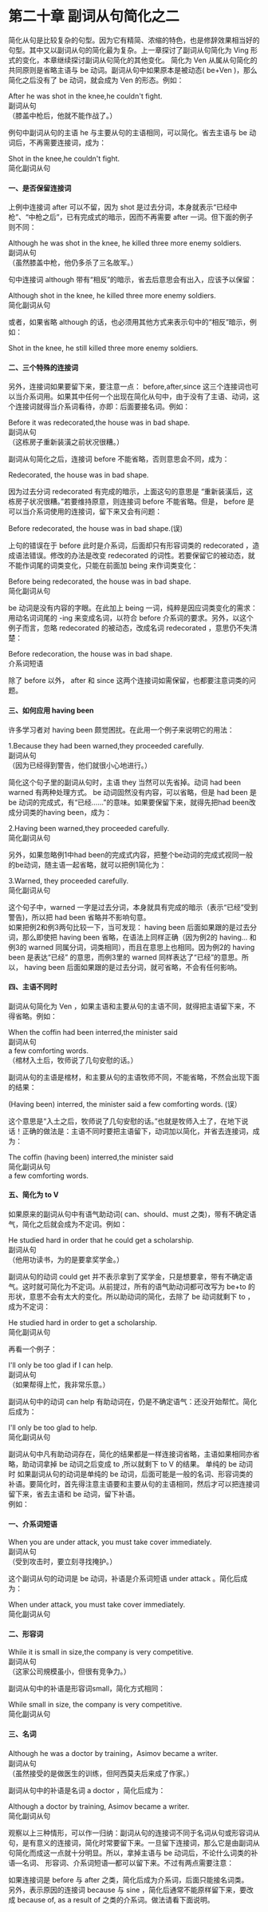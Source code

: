 # 第二十章 副词从句简化之二


简化从句是比较复杂的句型。因为它有精简、浓缩的特色，也是修辞效果相当好的句型。其中又以副词从句的简化最为复杂。上一章探讨了副词从句简化为 Ving 形式的变化，本章继续探讨副词从句简化的其他变化。
简化为 Ven 
从属从句简化的共同原则是省略主语与 be 动词。副词从句中如果原本是被动态( be+Ven )，那么简化之后没有了 be 动词，就会成为 Ven 的形态。例如：  
>  
After he was shot in the knee,he couldn't fight.  
副词从句  
（膝盖中枪后，他就不能作战了。）  

例句中副词从句的主语 he 与主要从句的主语相同，可以简化。省去主语与 be 动词后，不再需要连接词，成为：  
>  
Shot in the knee,he couldn't fight.  
简化副词从句  

#### 一、是否保留连接词


上例中连接词 after 可以不留，因为 shot 是过去分词，本身就表示“已经中枪”、“中枪之后”，已有完成式的暗示，因而不再需要 after 一词。但下面的例子则不同：  
>  
Although he was shot in the knee, he killed three more enemy soldiers.  
副词从句  
（虽然膝盖中枪，他仍多杀了三名故军。）  

句中连接词 although 带有“相反”的暗示，省去后意思会有出入，应该予以保留：  
>  
Although shot in the knee, he killed three more enemy soldiers.  
简化副词从句  

或者，如果省略 although 的话，也必须用其他方式来表示句中的“相反”暗示，例如：  
>  
Shot in the knee, he still killed three more enemy soldiers.

#### 二、三个特殊的连接词


另外，连接词如果要留下来，要注意一点： before,after,since 这三个连接词也可以当介系词用。如果其中任何一个出现在简化从句中，由于没有了主语、动词，这个连接词就得当介系词看待，亦即：后面要接名词。例如：  
>  
Before it was redecorated,the house was in bad shape.  
副词从句  
（这栋房子重新装潢之前状况很糟。）  

副词从句简化之后，连接词 before 不能省略，否则意思会不同，成为：  
>  
Redecorated, the house was in bad shape.  

因为过去分词 redecorated 有完成的暗示，上面这句的意思是 “重新装潢后，这栋房子状况很糟。”若要维持原意，则连接词 before  不能省略。但是， before 是可以当介系词使用的连接词，留下来又会有问题：  
>  
Before redecorated, the house was in bad shape.(误)  

上句的错误在于 before 此时是介系词，后面却只有形容词类的  redecorated ，造成语法错误。修改的办法是改变 redecorated 的词性。若要保留它的被动态，就不能作词尾的词类变化，只能在前面加 being 来作词类变化：  
>  
Before being redecorated, the house was in bad shape.  
简化副词从句  

be 动词是没有内容的字眼。在此加上 being 一词，纯粹是因应词类变化的需求：用动名词词尾的 -ing 来变成名词，以符合 before  介系词的要求。另外，以这个例子而言，忽略 redecorated 的被动态，改成名词 redecorated ，意思仍不失清楚：  
>  
Before redecoration, the house was in bad shape.  
介系词短语  

除了 before 以外， after 和 since 这两个连接词如需保留，也都要注意词类的问题。

#### 三、如何应用 having been


许多学习者对 having been 颇觉困扰。在此用一个例子来说明它的用法：  
>  
1.Because they had been warned,they proceeded carefully.  
副词从句  
（因为已经得到警告，他们就很小心地进行。）  

简化这个句子里的副词从句时，主语 they 当然可以先省掉。动词 had been warned 有两种处理方式。 be 动词固然没有内容，可以省略，但是 had been 是 be 动词的完成式，有“已经……”的意味。如果要保留下来，就得先把had been改成分词类的having been，成为：  
>  
2.Having been warned,they proceeded carefully.  
简化副词从句  

另外，如果忽略例1中had been的完成式内容，把整个be动词的完成式视同一般的be动词，随主语一起省略，就可以把例1简化为：  
>  
3.Warned, they proceeded carefully.  
简化副词从句  

这个句子中，warned 一字是过去分词，本身就具有完成的暗示（表示“已经”受到警告)，所以把 had been 省略并不影响句意。  
如果把例2和例3两句比较一下，当可发现： having been 后面如果跟的是过去分词，那么即使把 having been 省略，在语法上同样正确（因为例2的 having... 和例3的 warned 同属分词，词类相同），而且在意思上也相同。因为例2的 having been 是表达“已经” 的意思，而例3里的 warned 同样表达了“已经”的意思。所以， having been 后面如果跟的是过去分词，就可省略，不会有任何影响。

#### 四、主语不同时


副词从句简化为 Ven ，如果主语和主要从句的主语不同，就得把主语留下来，不得省略。例如：  
>  
When the coffin had been interred,the minister said  
副词从句  
a few comforting words.  
（棺材入土后，牧师说了几句安慰的话。）  

副词从句的主语是棺材，和主要从句的主语牧师不同，不能省略，不然会出现下面的结果：  

(Having been) interred, the minister said a few comforting words. (误）  

这个意思是“入土之后，牧师说了几句安慰的话。”也就是牧师入土了，在地下说话！正确的做法是：主语不同时要把主语留下，动词加以简化，并省去连接词，成为：  
>  
The coffin (having been) interred,the minister said  
简化副词从句  
a few comforting words.  

#### 五、简化为 to V


如果原来的副词从句中有语气助动词( can、should、must 之类)，带有不确定语气，简化之后就会成为不定词。例如：  
>  
He studied hard in order that he could get a scholarship.  
副词从句  
（他用功读书，为的是要拿奖学金。）  

副词从句的动词 could get 并不表示拿到了奖学金，只是想要拿，带有不确定语气。这时就可简化为不定词。从前提过，所有的语气助动词都可改写为 be+to 的形状，意思不会有太大的变化。所以助动词的简化，去除了 be 动词就剩下 to ，成为不定词：  
>  
He studied hard in order to get a scholarship.  
简化副词从句  

再看一个例子：  
>  
I'll only be too glad if I can help.  
副词从句  
（如果帮得上忙，我非常乐意。）  

副词从句中的动词 can help 有助动词在，仍是不确定语气：还没开始帮忙。简化后成为：  
>  
I'll only be too glad to help.  
简化副词从句  

副词从句中凡有助动词存在，简化的结果都是一样连接词省略，主语如果相同亦省略，助动词拿掉 be 动词之后变成 to ,所以就剩下 to V 的结果。
单纯的 be 动词时
如果副词从句的动词是单纯的 be 动词，后面可能是一般的名词、形容词类的补语。要简化时，首先得注意主语要和主要从句的主语相同，然后才可以把连接词留下来，省去主语和 be 动词，留下补语。  
例如：

#### 一、介系词短语

>  
When you are under attack, you must take cover immediately.  
副词从句  
（受到攻击时，要立刻寻找掩护。）  

这个副词从句的动词是 be 动词，补语是介系词短语 under attack 。简化后成为：  
>  
When under attack, you must take cover immediately.  
简化副词从句  

#### 二、形容词

>  
While it is small in size,the company is very competitive.  
副词从句  
（这家公司規模虽小，但很有竞争力。）  

副词从句中的补语是形容词small，简化方式相同：  
>  
While small in size, the company is very competitive.  
简化副词从句  

#### 三、名词

>  
Although he was a doctor by training，Asimov became a writer.  
副词从句  
（虽然接受的是做医生的训练，但阿西莫夫后来成了作家。）  

副词从句中的补语是名词 a doctor ，简化后成为：  
>  
Although a doctor by training, Asimov became a writer.  
简化副词从句  

观察以上三种情形，可以作一归纳：副词从句的连接词不同于名词从句或形容词从句，是有意义的连接词，简化时常要留下来。一旦留下连接词，那么它是由副词从句简化而成这一点就十分明显。所以，拿掉主语与 be 动词后，不论什么词类的补语—名词、 形容词、介系词短语—都可以留下来。不过有两点需要注意：  

如果连接词是 before 与 after 之类，简化后成为介系词，后面只能接名词类。  
另外，表示原因的连接词 because 与 sine ，简化后通常不能原样留下来，要改成 because of, as a result of 之类的介系词。做法请看下面说明。
